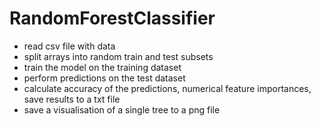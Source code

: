 # RandomForestClassifier

  * read csv file with data
  * split arrays into random train and test subsets
  * train the model on the training dataset
  * perform predictions on the test dataset
  * calculate accuracy of the predictions, numerical feature importances, save results to a txt file
  * save a visualisation of a single tree to a png file
